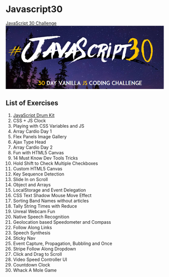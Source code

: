 # Javascript30

[JavaScript 30 Challenge](https://javascript30.com/)
![javascript_30](Images/JS30.png)

## List of Exercises

1. [JavaScript Drum Kit](https://github.com/masitamohamad/Javascript30/01-JavaScript_Drum_Kit/index.html)
2. CSS + JS Clock
3. Playing with CSS Variables and JS
4. Array Cardio Day 1
5. Flex Panels Image Gallery
6. Ajax Type Head
7. Array Cardio Day 2
8. Fun with HTML5 Canvas
9. 14 Must Know Dev Tools Tricks
10. Hold Shift to Check Multiple Checkboxes
11. Custom HTML5 Canvas
12. Key Sequence Detection
13. Slide In on Scroll
14. Object and Arrays
15. LocalStorage and Event Delegation
16. CSS Text Shadow Mouse Move Effect
17. Sorting Band Names without articles
18. Tally String Times with Reduce
19. Unreal Webcam Fun
20. Native Speech Recognition
21. Geolocation based Speedometer and Compass
22. Follow Along Links
23. Speech Synthesis
24. Sticky Nav
25. Event Capture, Propagation, Bubbling and Once
26. Stripe Follow Along Dropdown
27. Click and Drag to Scroll
28. Video Speed Controller UI
29. Countdown Clock
30. Whack A Mole Game